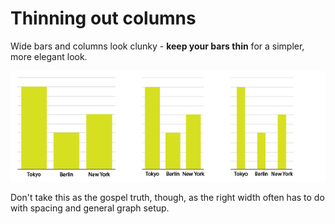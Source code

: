 # Thinning out columns

Wide bars and columns look clunky - **keep your bars thin** for a simpler, more elegant look.

![](assets/ai-thin-columns.png)

Don't take this as the gospel truth, though, as the right width often has to do with spacing and general graph setup.